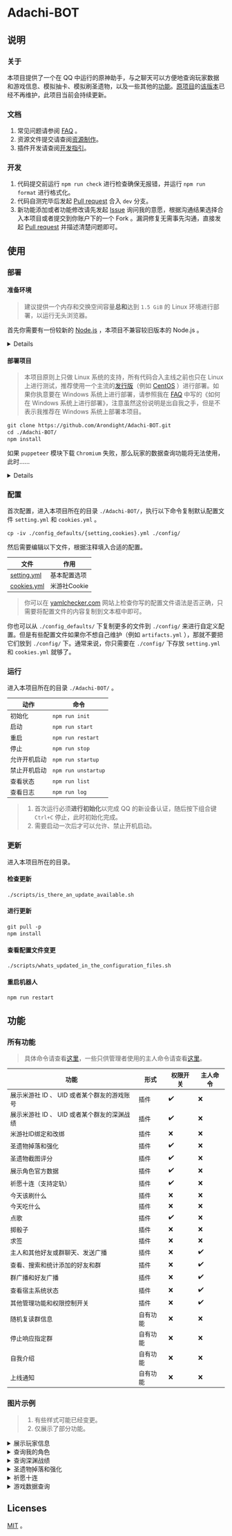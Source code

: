# Adachi-BOT

## 说明

### 关于

本项目提供了一个在 QQ 中运行的原神助手，与之聊天可以方便地查询玩家数据和游戏信息、模拟抽卡、模拟刷圣遗物，以及一些其他的[功能](https://github.com/Arondight/Adachi-BOT#%E5%8A%9F%E8%83%BD)。[原项目](https://github.com/SilveryStar/Adachi-BOT)的[该版本](https://github.com/SilveryStar/Adachi-BOT/tree/ver1.4.6)已经不再维护，此项目当前会持续更新。

### 文档

1. 常见问题请参阅 [FAQ](https://github.com/Arondight/Adachi-BOT/issues?q=label%3Adocumentation) 。
2. 资源文件提交请查阅[资源制作](docs/资源制作.md)。
3. 插件开发请查阅[开发指引](docs/开发指引.md)。

### 开发

1. 代码提交前运行 `npm run check` 进行检查确保无报错，并运行 `npm run format` 进行格式化。
2. 代码自测完毕后发起 [Pull request](https://github.com/Arondight/Adachi-BOT/pulls) 合入 `dev` 分支。
3. 新功能添加或者功能修改请先发起 [Issue](https://github.com/Arondight/Adachi-BOT/issues) 询问我的意愿，根据沟通结果选择合入本项目或者提交到你账户下的一个 Fork 。漏洞修复无需事先沟通，直接发起 [Pull request](https://github.com/Arondight/Adachi-BOT/pulls) 并描述清楚问题即可。

## 使用

### 部署

#### 准备环境

> 建议提供一个内存和交换空间容量**总和**达到 `1.5 GiB` 的 Linux 环境进行部署，以运行无头浏览器。

首先你需要有一份较新的 [Node.js](https://nodejs.org/en/download/) ，本项目不兼容较旧版本的 Node.js 。

<details>

##### CentOS、RHEL

```
sudo yum -y remove nodejs
curl -fsSL https://rpm.nodesource.com/setup_16.x | sudo -E bash -
sudo yum -y install nodejs
```

##### Ubuntu、Debian

```
sudo apt -y remove nodejs
curl -fsSL https://deb.nodesource.com/setup_16.x | sudo -E bash -
sudo apt -y install nodejs
```

</details>

#### 部署项目

> 本项目原则上只做 Linux 系统的支持，所有代码合入主线之前也只在 Linux 上进行测试，推荐使用一个主流的[发行版](https://zh.wikipedia.org/wiki/Linux%E5%8F%91%E8%A1%8C%E7%89%88)（例如 [CentOS](https://www.centos.org/) ）进行部署。如果你执意要在 Windows 系统上进行部署，请参照我在 [FAQ](https://github.com/Arondight/Adachi-BOT/issues?q=label%3Adocumentation) 中写的《如何在 Windows 系统上进行部署》，注意虽然这份说明是出自我之手，但是不表示我推荐在 Windows 系统上部署本项目。

```
git clone https://github.com/Arondight/Adachi-BOT.git
cd ./Adachi-BOT/
npm install
```

如果 `puppeteer` 模块下载 `Chromium` 失败，那么玩家的数据查询功能将无法使用，此时……

<details>

你有两种选择。首先删除 `./node_modules/` 目录。

其一，（推荐）使用系统自带的 `Chromium` ，这里以 `CentOS` 为例，执行以下命令。

```
sudo yum -y install epel-release
sudo yum -y install chromium
SHCONF="${HOME}/.bashrc"
BROWER_BIN='/usr/lib64/chromium-browser/chromium-browser'
VAR_PATH='PUPPETEER_EXECUTABLE_PATH'
VAR_SKIP='PUPPETEER_SKIP_CHROMIUM_DOWNLOAD'
grep "$VAR_PATH" "$SHCONF" || ( echo "export ${VAR_PATH}='${BROWER_BIN}'" | tee -a "$SHCONF" )
grep "$VAR_SKIP" "$SHCONF" || ( echo "export ${VAR_SKIP}='true'" | tee -a "$SHCONF" )
source "$SHCONF"
npm install
```

> 1. `BROWER_BIN` 需要设置为 `Chromium` 的二进制可执行文件路径，而非启动脚本或其链接的路径。
> 2. `SHCONF` 是 `shell` 配置文件的路径，这里用的是 `bash` 。

其二，通过任意合法途径获得一个可以访问国际互联网的 `http` 代理，然后执行以下命令。

```
npm_config_proxy=http://<ip>:<port> npm install
```

</details>

### 配置

首次配置，进入本项目所在的目录 `./Adachi-BOT/`，执行以下命令复制默认配置文件 `setting.yml` 和 `cookies.yml` 。

```
cp -iv ./config_defaults/{setting,cookies}.yml ./config/
```

然后需要编辑以下文件，根据注释填入合适的配置。

| 文件 | 作用 |
| --- | --- |
| [setting.yml](config_defaults/setting.yml) | 基本配置选项 |
| [cookies.yml](config_defaults/cookies.yml) | 米游社Cookie |

> 你可以在 [yamlchecker.com](https://yamlchecker.com/) 网站上检查你写的配置文件语法是否正确，只需要将配置文件的内容复制到文本框中即可。

你也可以从 `./config_defaults/` 下复制更多的文件到 `./config/` 来进行自定义配置。但是有些配置文件如果你不想自己维护（例如 `artifacts.yml` ），那就不要把它们放到 `./config/` 下。通常来说，你只需要在 `./config/` 下存放 `setting.yml` 和 `cookies.yml` 就够了。

### 运行

进入本项目所在的目录 `./Adachi-BOT/` 。

| 动作 | 命令 |
| --- | --- |
| 初始化 | `npm run init` |
| 启动 | `npm run start` |
| 重启 | `npm run restart` |
| 停止 | `npm run stop` |
| 允许开机启动 | `npm run startup` |
| 禁止开机启动 | `npm run unstartup` |
| 查看状态 | `npm run list` |
| 查看日志 | `npm run log` |

> 1. 首次运行必须**进行初始化**以完成 QQ 的新设备认证，随后按下组合键 `Ctrl+C` 停止，此时初始化完成。
> 2. 需要启动一次后才可以允许、禁止开机启动。

### 更新

进入本项目所在的目录。

#### 检查更新

```
./scripts/is_there_an_update_available.sh
```

#### 进行更新

```
git pull -p
npm install
```

#### 查看配置文件变更

```
./scripts/whats_updated_in_the_configuration_files.sh
```

#### 重启机器人

```
npm run restart
```

## 功能

### 所有功能

> 具体命令请查看[这里](config_defaults/command.yml)，一些只供管理者使用的主人命令请查看[这里](config_defaults/command_master.yml)。

| 功能 | 形式 | 权限开关 | 主人命令 |
| --- | --- | --- | --- |
| 展示米游社 ID 、 UID 或者某个群友的游戏账号 | 插件 | ✔️ | ❌ |
| 展示米游社 ID 、 UID 或者某个群友的深渊战绩 | 插件 | ✔️ | ❌ |
| 米游社ID绑定和改绑 | 插件 | ❌ | ❌ |
| 圣遗物掉落和强化 | 插件 | ✔️ | ❌ |
| 圣遗物截图评分 | 插件 | ✔️ | ❌ |
| 展示角色官方数据 | 插件 | ✔️ | ❌ |
| 祈愿十连（支持定轨） | 插件 | ✔️ | ❌ |
| 今天该刷什么 | 插件 | ❌ | ❌ |
| 今天吃什么 | 插件 | ❌ | ❌ |
| 点歌 | 插件 | ✔️ | ❌ |
| 掷骰子 | 插件 | ❌ | ❌ |
| 求签 | 插件 | ❌ | ❌ |
| 主人和其他好友或群聊天、发送广播 | 插件 | ❌ | ✔️ |
| 查看、搜索和统计添加的好友和群 | 插件 | ❌ | ✔️ |
| 群广播和好友广播 | 插件 | ❌ | ✔️ |
| 查看宿主系统状态| 插件 | ❌ | ✔️ |
| 其他管理功能和权限控制开关 | 插件 | ❌ | ✔️ |
| 随机复读群信息 | 自有功能 | ❌ | ❌ |
| 停止响应指定群 | 自有功能 | ❌ | ❌ |
| 自我介绍 | 自有功能 | ❌ | ❌ |
| 上线通知 | 自有功能 | ❌ | ❌ |

### 图片示例

> 1. 有些样式可能已经变更。
> 2. 仅展示了部分功能。

<details>
  <summary>展示玩家信息</summary>
  <div align="center">

![米游社](images/米游社.png)

  </div>
</details>

<details>
  <summary>查询我的角色</summary>
  <div align="center">

![我的](images/我的.png)

  </div>
</details>

<details>
  <summary>查询深渊战绩</summary>
  <div align="center">

![深渊](images/深渊.png)

  </div>
</details>


<details>
  <summary>圣遗物掉落和强化</summary>
  <div align="center">

![圣遗物](images/圣遗物.png)
![强化](images/强化.png)

  </div>
</details>

<details>
  <summary>祈愿十连</summary>
  <div align="center">

![十连](images/十连.png)

  </div>
</details>

<details>
  <summary>游戏数据查询</summary>
  <div align="center">

![角色](images/角色.png)
![武器](images/武器.png)

  </div>
</details>

## Licenses

[MIT](LICENSE) 。
